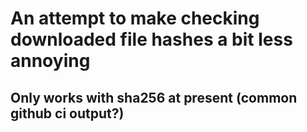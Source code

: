 # An attempt to make checking downloaded file hashes a bit less annoying 
## Only works with sha256 at present (common github ci output?)
